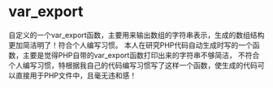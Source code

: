 # var_export
自定义的一个var_export函数，主要用来输出数组的字符串表示，生成的数组结构更加简洁明了！符合个人编写习惯。
本人在研究PHP代码自动生成时写的一个函数，主要是觉得PHP自带的var_export函数打印出来的字符串不够简洁，
不符合个人编写习惯，特根据我自己的代码编写习惯写了这样一个函数，使生成的代码可以直接用于PHP文件中，且毫无违和感！
